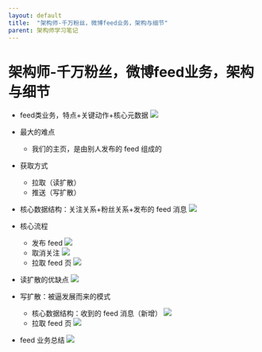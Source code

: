 ```yaml
---
layout: default
title:  "架构师-千万粉丝，微博feed业务，架构与细节"
parent: 架构师学习笔记
---
```


# 架构师-千万粉丝，微博feed业务，架构与细节
- feed类业务，特点+关键动作+核心元数据
	![](/assets/images/img/149.png)
- 最大的难点
	- 我们的主页，是由别人发布的 feed 组成的
- 获取方式
	- 拉取（读扩散）
	- 推送（写扩散）
- 核心数据结构：关注关系+粉丝关系+发布的 feed 消息
	![](/assets/images/img/150.png)

- 核心流程
	- 发布 feed
		![](/assets/images/img/151.png)
	- 取消关注
		![](/assets/images/img/152.png)
	- 拉取 feed 页
		![](/assets/images/img/153.png)
- 读扩散的优缺点
	![](/assets/images/img/154.png)
- 写扩散：被逼发展而来的模式
	- 核心数据结构：收到的 feed 消息（新增）
		![](/assets/images/img/155.png)
	- 拉取 feed 页
		![](/assets/images/img/156.png)
- feed 业务总结
	![](/assets/images/img/157.png)



